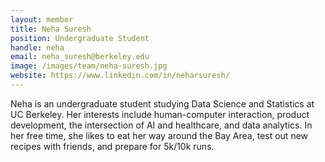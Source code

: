 ```yaml
---
layout: member
title: Neha Suresh
position: Undergraduate Student
handle: neha
email: neha_suresh@berkeley.edu
image: /images/team/neha-suresh.jpg
website: https://www.linkedin.com/in/neharsuresh/
---
```


Neha is an undergraduate student studying Data Science and Statistics at UC Berkeley. Her interests include human-computer interaction, product development, the intersection of AI and healthcare, and data analytics. In her free time, she likes to eat her way around the Bay Area, test out new recipes with friends, and prepare for 5k/10k runs.
